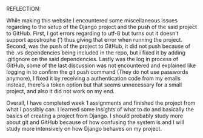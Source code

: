 REFLECTION:

While making this website I encountered some miscellaneous issues regarding to the setup of the Django project and the push of the said project to GitHub. First, I got errors regarding to utf-8 but turns out it doesn't support apostrophe (') thus giving that error when running the project. Second, was the push of the project to GitHub, it did not push because of the .vs dependencies being included in the repo, but i fixed it by adding .gitignore on the said dependencies. Lastly was the log in process of GitHub, some of the last discussion was not encountered and explained like logging in to confirm the git push command (They do not use passwords anymore), I fixed it by receiving a authentication code from my emails instead, there's a token option but that seems unnecessary for a small project, and also it did not work on my end.

Overall, I have completed week 1 assignments and finished the project from what I possibly can. I learned some insights of what to do and basically the basics of creating a project from Django. I should probably study more about git and GitHub because of how confusing the system is and I will study more intensively on how Django behaves on my project.
